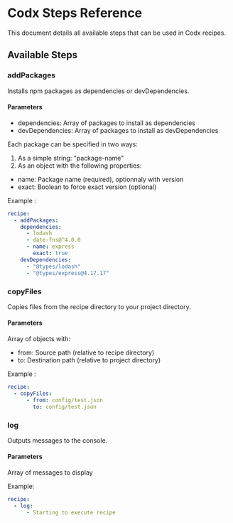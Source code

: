 # Codx Steps Reference

This document details all available steps that can be used in Codx recipes.

## Available Steps

### addPackages

Installs npm packages as dependencies or devDependencies.

#### Parameters

* dependencies: Array of packages to install as dependencies
* devDependencies: Array of packages to install as devDependencies

Each package can be specified in two ways:

1. As a simple string: "package-name"
2. As an object with the following properties:

* name: Package name (required), optionnaly with version
* exact: Boolean to force exact version (optional)

Example :

```yaml
recipe:
  - addPackages:
    dependencies:
      - lodash
      - date-fns@^4.0.0
      - name: express
        exact: true
    devDependencies:
      - "@types/lodash"
      - "@types/express@4.17.17"
```

### copyFiles

Copies files from the recipe directory to your project directory.

#### Parameters

Array of objects with:

* from: Source path (relative to recipe directory)
* to: Destination path (relative to project directory)

Example :

```yaml
recipe:
  - copyFiles:
      - from: config/test.json
        to: config/test.json
```

### log

Outputs messages to the console.

#### Parameters

Array of messages to display

Example:

```yaml
recipe:
  - log:
      - Starting to execute recipe
```